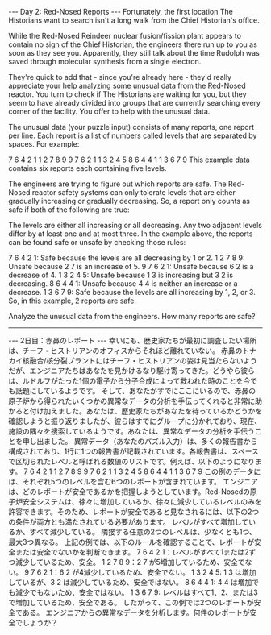 --- Day 2: Red-Nosed Reports ---
Fortunately, the first location The Historians want to search isn't a long walk from the Chief Historian's office.

While the Red-Nosed Reindeer nuclear fusion/fission plant appears to contain no sign of the Chief Historian, the engineers there run up to you as soon as they see you. Apparently, they still talk about the time Rudolph was saved through molecular synthesis from a single electron.

They're quick to add that - since you're already here - they'd really appreciate your help analyzing some unusual data from the Red-Nosed reactor. You turn to check if The Historians are waiting for you, but they seem to have already divided into groups that are currently searching every corner of the facility. You offer to help with the unusual data.

The unusual data (your puzzle input) consists of many reports, one report per line. Each report is a list of numbers called levels that are separated by spaces. For example:

7 6 4 2 1
1 2 7 8 9
9 7 6 2 1
1 3 2 4 5
8 6 4 4 1
1 3 6 7 9
This example data contains six reports each containing five levels.

The engineers are trying to figure out which reports are safe. The Red-Nosed reactor safety systems can only tolerate levels that are either gradually increasing or gradually decreasing. So, a report only counts as safe if both of the following are true:

The levels are either all increasing or all decreasing.
Any two adjacent levels differ by at least one and at most three.
In the example above, the reports can be found safe or unsafe by checking those rules:

7 6 4 2 1: Safe because the levels are all decreasing by 1 or 2.
1 2 7 8 9: Unsafe because 2 7 is an increase of 5.
9 7 6 2 1: Unsafe because 6 2 is a decrease of 4.
1 3 2 4 5: Unsafe because 1 3 is increasing but 3 2 is decreasing.
8 6 4 4 1: Unsafe because 4 4 is neither an increase or a decrease.
1 3 6 7 9: Safe because the levels are all increasing by 1, 2, or 3.
So, in this example, 2 reports are safe.

Analyze the unusual data from the engineers. How many reports are safe?

------------------------------
--- 2日目：赤鼻のレポート ---
幸いにも、歴史家たちが最初に調査したい場所は、チーフ・ヒストリアンのオフィスからそれほど離れていない。
赤鼻のトナカイ核融合/核分裂プラントにはチーフ・ヒストリアンの姿は見当たらないようだが、エンジニアたちはあなたを見かけるなり駆け寄ってきた。どうやら彼らは、ルドルフがたった1個の電子から分子合成によって救われた時のことを今でも話題にしているようです。
そして、あなたがすでにここにいるので、赤鼻の原子炉から得られたいくつかの異常なデータの分析を手伝ってくれると非常に助かると付け加えました。あなたは、歴史家たちがあなたを待っているかどうかを確認しようと振り返りましたが、彼らはすでにグループに分かれており、現在、施設の隅々を捜索しているようです。あなたは、異常なデータの分析を手伝うことを申し出ました。
異常データ（あなたのパズル入力）は、多くの報告書から構成されており、1行に1つの報告書が記載されています。各報告書は、スペースで区切られたレベルと呼ばれる数値のリストです。例えば、以下のようになります。
7 6 4 2 1
1 2 7 8 9
9 7 6 2 1
1 3 2 4 5
8 6 4 4 1
1 3 6 7 9
この例のデータには、それぞれ5つのレベルを含む6つのレポートが含まれています。
エンジニアは、どのレポートが安全であるかを把握しようとしています。Red-Nosedの原子炉安全システムは、徐々に増加しているか、徐々に減少しているレベルのみを許容できます。そのため、レポートが安全であると見なされるには、以下の2つの条件が両方とも満たされている必要があります。
レベルがすべて増加しているか、すべて減少している。
隣接する任意の2つのレベルは、少なくとも1つ、最大3つ異なる。
上記の例では、以下のルールを確認することで、レポートが安全または安全でないかを判断できます。
7 6 4 2 1：レベルがすべて1または2ずつ減少しているため、安全。
1 2 7 8 9：2 7 が5増加しているため、安全でない。
9 7 6 2 1：6 2 が4減少しているため、安全でない。
1 3 2 4 5: 1 3 は増加しているが、3 2 は減少しているため、安全ではない。
8 6 4 4 1: 4 4 は増加でも減少でもないため、安全ではない。
1 3 6 7 9: レベルはすべて1、2、または3で増加しているため、安全である。
したがって、この例では2つのレポートが安全である。
エンジニアからの異常なデータを分析します。何件のレポートが安全でしょうか？
